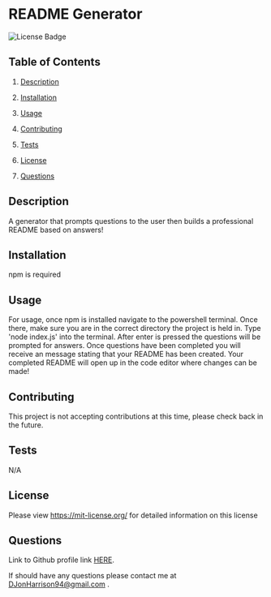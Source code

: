 # README Generator

![License Badge](https://img.shields.io/badge/License-MIT-informational)

## Table of Contents

1. [Description](#description)

2. [Installation](#installation)

3. [Usage](#usage)

4. [Contributing](#contributing)

5. [Tests](#tests)

6. [License](#license)

7. [Questions](#questions)


## Description

A generator that prompts questions to the user then builds a professional README based on answers!

## Installation

npm is required

## Usage

For usage, once npm is installed navigate to the powershell terminal. Once there, make sure you are in the correct directory the project is held in. Type 'node index.js' into the terminal. After enter is pressed the questions will be prompted for answers. Once questions have been completed you will receive an message stating that your README has been created. Your completed README will open up in the code editor where changes can be made!

## Contributing

This project is not accepting contributions at this time, please check back in the future.

## Tests

N/A

## License
Please view https://mit-license.org/ for detailed information on this license



## Questions

Link to Github profile link [HERE](https://github.com/DJonJasmine).

If should have any questions please contact me at DJonHarrison94@gmail.com .

